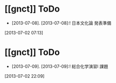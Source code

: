 # [[gnct]] ToDo

* [2013-07-08]. [2013-07-08]:! 日本文化論 発表準備

[2013-07-02 07:13] 

# [[gnct]] ToDo

* [2013-07-09]. [2013-07-09]:! 総合化学演習I 課題

[2013-07-02 22:09] 


